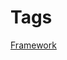 # Tags

[Framework](Tags%209fd1080c64054a3f97b27f8238f38069/Framework%20243bd0f9c12143de9c17602062d145d1.md)